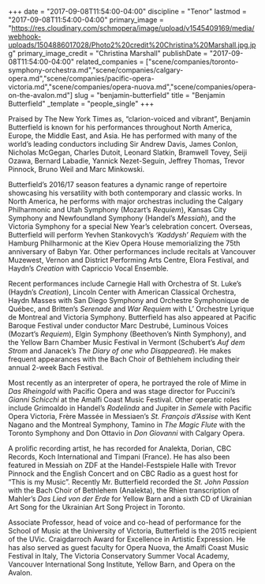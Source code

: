 +++
date = "2017-09-08T11:54:00-04:00"
discipline = "Tenor"
lastmod = "2017-09-08T11:54:00-04:00"
primary_image = "https://res.cloudinary.com/schmopera/image/upload/v1545409169/media/webhook-uploads/1504886017028/Photo2%20credit%20Christina%20Marshall.jpg.jpg"
primary_image_credit = "Christina Marshall"
publishDate = "2017-09-08T11:54:00-04:00"
related_companies = ["scene/companies/toronto-symphony-orchestra.md","scene/companies/calgary-opera.md","scene/companies/pacific-opera-victoria.md","scene/companies/opera-nuova.md","scene/companies/opera-on-the-avalon.md"]
slug = "benjamin-butterfield"
title = "Benjamin Butterfield"
_template = "people_single"
+++

Praised by The New York Times as, “clarion-voiced and vibrant”, Benjamin Butterfield is known for his performances throughout North America, Europe, the Middle East, and Asia. He has performed with many of the world’s leading conductors including Sir Andrew Davis, James Conlon, Nicholas McGegan, Charles Dutoit, Leonard Slatkin, Bramwell Tovey, Seiji Ozawa, Bernard Labadie, Yannick Nezet-Seguin, Jeffrey Thomas, Trevor Pinnock, Bruno Weil and Marc Minkowski.

Butterfield’s 2016/17 season features a dynamic range of repertoire showcasing his versatility with both contemporary and classic works. In North America, he performs with major orchestras including the Calgary Philharmonic and Utah Symphony (Mozart’s *Requiem*), Kansas City Symphony and Newfoundland Symphony (Handel’s *Messiah*), and the Victoria Symphony for a special New Year’s celebration concert. Overseas, Butterfield will perform Yevhen Stankovych’s *‘Kaddysh’ Requiem* with the Hamburg Philharmonic at the Kiev Opera House memorializing the 75th anniversary of Babyn Yar. Other performances include recitals at Vancouver Muzewest, Vernon and District Performing Arts Centre, Elora Festival, and Haydn’s *Creation* with Capriccio Vocal Ensemble.

Recent performances include Carnegie Hall with Orchestra of St. Luke’s (Haydn’s *Creation*), Lincoln Center with American Classical Orchestra, Haydn Masses with San Diego Symphony and Orchestre Symphonique de Québec, and Britten’s *Serenade* and *War Requiem* with L’ Orchestre Lyrique de Montreal and Victoria Symphony. Butterfield has also appeared at Pacific Baroque Festival under conductor Marc Destrubé, Luminous Voices (Mozart’s *Requiem*), Elgin Symphony (Beethoven’s Ninth Symphony), and the Yellow Barn Chamber Music Festival in Vermont (Schubert’s *Auf dem Strom* and Janacek’s *The Diary of one who Disappeared*). He makes frequent appearances with the Bach Choir of Bethlehem including their annual 2-week Bach Festival.

Most recently as an interpreter of opera, he portrayed the role of Mime in *Das Rheingold* with Pacific Opera and was stage director for Puccini’s *Gianni Schicchi* at the Amalfi Coast Music Festival. Other operatic roles include Grimoaldo in Handel’s *Rodelinda* and Jupiter in *Semele* with Pacific Opera Victoria, Frère Massée in Messiaen’s *St. François d’Assise* with Kent Nagano and the Montreal Symphony, Tamino in *The Magic Flute* with the Toronto Symphony and Don Ottavio in *Don Giovanni* with Calgary Opera.

A prolific recording artist, he has recorded for Analekta, Dorian, CBC Records, Koch International and Timpani (France). He has also been featured in Messiah on ZDF at the Handel-Festspiele Halle with Trevor Pinnock and the English Concert and on CBC Radio as a guest host for “This is my Music”. Recently Mr. Butterfield recorded the *St. John Passion* with the Bach Choir of Bethlehem (Analekta), the Rhien transcription of Mahler’s *Das Lied von der Erde* for Yellow Barn and a sixth CD of Ukrainian Art Song for the Ukrainian Art Song Project in Toronto.

Associate Professor, head of voice and co-head of performance for the School of Music at the University of Victoria, Butterfield is the 2015 recipient of the UVic. Craigdarroch Award for Excellence in Artistic Expression. He has also served as guest faculty for Opera Nuova, the Amalfi Coast Music Festival in Italy, The Victoria Conservatory Summer Vocal Academy, Vancouver International Song Institute, Yellow Barn, and Opera on the Avalon.
